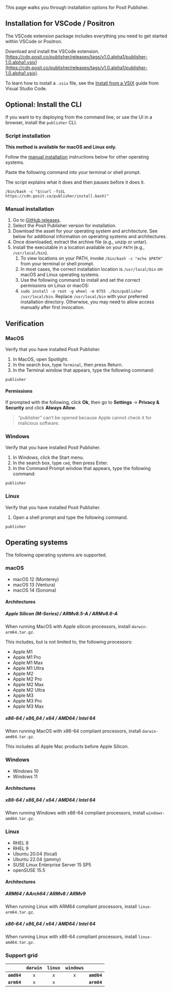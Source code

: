 This page walks you through installation options for Posit Publisher.

## Installation for VSCode / Positron

The VSCode extension package includes everything you need to get started within
VSCode or Positron.

Download and install the VSCode extension.
[https://cdn.posit.co/publisher/releases/tags/v1.0.alpha1/publisher-1.0.alpha1.vsix](https://cdn.posit.co/publisher/releases/tags/v1.0.alpha1/publisher-1.0.alpha1.vsix).

To learn how to install a `.vsix` file, see the [Install from a
VSIX](https://code.visualstudio.com/docs/editor/extension-marketplace#_install-from-a-vsix)
guide from Visual Studio Code.

## Optional: Install the CLI

If you want to try deploying from the command line, or use the UI in a browser,
install the `publisher` CLI.

### Script installation

**This method is available for macOS and Linux only.**

Follow the [manual installation](#manual-installation) instructions below for
other operating systems.

Paste the following command into your terminal or shell prompt.

The script explains what it does and then pauses before it does it.

```console
/bin/bash -c "$(curl -fsSL https://cdn.posit.co/publisher/install.bash)"
```

### Manual installation

1. Go to [GitHub
   releases](https://github.com/rstudio/publishing-client/releases).
1. Select the Posit Publisher version for installation.
1. Download the asset for your operating system and architecture. See below for
   additional information on operating systems and architectures.
1. Once downloaded, extract the archive file (e.g., unzip or untar).
1. Install the executable in a location available on your `PATH` (e.g.,
   `/usr/local/bin`).
    1. To view locations on your PATH, invoke `/bin/bash -c "echo $PATH"` from
       your terminal or shell prompt.
    1. In most cases, the correct installation location is `/usr/local/bin` on
       macOS and Linux operating systems.
    1. Use the following command to install and set the correct permissions on
       Linux or macOS:
    1. `sudo install -o root -g wheel -m 0755 ./bin/publisher /usr/local/bin`.
       Replace `/usr/local/bin` with your preferred installation directory.
       Otherwise, you may need to allow access manually after first invocation.

## Verification

### MacOS

Verify that you have installed Posit Publisher.

1. In MacOS, open Spotlight.
1. In the search box, type `Terminal`, then press Return.
1. In the Terminal window that appears, type the following command:

```console
publisher
```

#### Permissions

If prompted with the following, click **Ok**, then go to **Settings** ->
**Privacy & Security** and click **Always Allow**.

> “publisher” can’t be opened because Apple cannot check it for malicious
> software.

### Windows

Verify that you have installed Posit Publisher.

1. In Windows, click the Start menu.
1. In the search box, type `cmd`, then press Enter.
1. In the Command Prompt window that appears, type the following command:

```console
publisher
```

### Linux

Verify that you have installed Posit Publisher.

1. Open a shell prompt and type the following command.

```console
publisher
```

## Operating systems

The following operating systems are supported.

### macOS
- macOS 12 (Monterey)
- macOS 13 (Ventura)
- macOS 14 (Sonoma)

#### Architectures

##### Apple Silicon (M-Series) / ARMv8.5-A / ARMv8.6-A

When running MacOS with Apple silicon processors, install `darwin-arm64.tar.gz`.

This includes, but is not limited to, the following processors:

- Apple M1
- Apple M1 Pro
- Apple M1 Max
- Apple M1 Ultra
- Apple M2
- Apple M2 Pro
- Apple M2 Max
- Apple M2 Ultra
- Apple M3
- Apple M3 Pro
- Apple M3 Max

##### x86-64 / x86_64 / x64 / AMD64 / Intel 64

When running MacOS with x86-64 compliant processors, install
`darwin-amd64.tar.gz`.

This includes all Apple Mac products before Apple Silicon.

### Windows

- Windows 10
- Windows 11

#### Architectures

##### x86-64 / x86_64 / x64 / AMD64 / Intel 64

When running Windows with x86-64 compliant processors, install
`windows-amd64.tar.gz`.

### Linux

- RHEL 8
- RHEL 9
- Ubuntu 20.04 (focal)
- Ubuntu 22.04 (jammy)
- SUSE Linux Enterprise Server 15 SP5
- openSUSE 15.5

#### Architectures

##### ARM64 / AArch64 / ARMv8 / ARMv9

When running Linux with ARM64 compliant processors, install
`linux-arm64.tar.gz`.

##### x86-64 / x86_64 / x64 / AMD64 / Intel 64

When running Linux with x86-64 compliant processors, install
`linux-amd64.tar.gz`.

### Support grid

|             | `darwin` | `linux` | `windows` |             |
| ----------: | :------: | :-----: | :-------: | :---------- |
| **`amd64`** |   `x`    |   `x`   |    `x`    | **`amd64`** |
| **`arm64`** |   `x`    |   `x`   |           | **`arm64`** |
